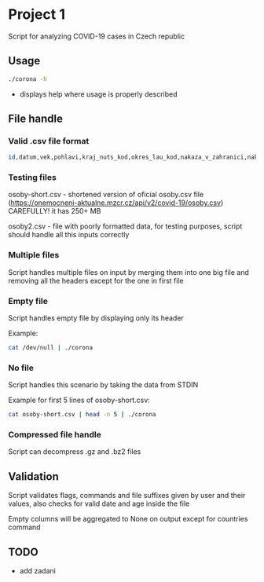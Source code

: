# Project 1

Script for analyzing COVID-19 cases in Czech republic

## Usage

```bash
./corona -h
```

- displays help where usage is properly described

## File handle

### Valid .csv file format
```bash
id,datum,vek,pohlavi,kraj_nuts_kod,okres_lau_kod,nakaza_v_zahranici,nakaza_zeme_csu_kod,reportovano_khs
```

### Testing files

osoby-short.csv - shortened version of oficial osoby.csv file (https://onemocneni-aktualne.mzcr.cz/api/v2/covid-19/osoby.csv) CAREFULLY! it has 250+ MB

osoby2.csv - file with poorly formatted data, for testing purposes, script should handle all this inputs correctly

### Multiple files

Script handles multiple files on input by merging them into one big file and removing all the headers except for the one in first file

### Empty file

Script handles empty file by displaying only its header

Example:

```bash
cat /dev/null | ./corona
```

### No file

Script handles this scenario by taking the data from STDIN

Example for first 5 lines of osoby-short.csv:

```bash
cat osoby-short.csv | head -n 5 | ./corona
```

### Compressed file handle

Script can decompress .gz and .bz2 files

## Validation

Script validates flags, commands and file suffixes given by user and their values, also checks for valid date and age inside the file

Empty columns will be aggregated to None on output except for countries command

## TODO

- add zadani